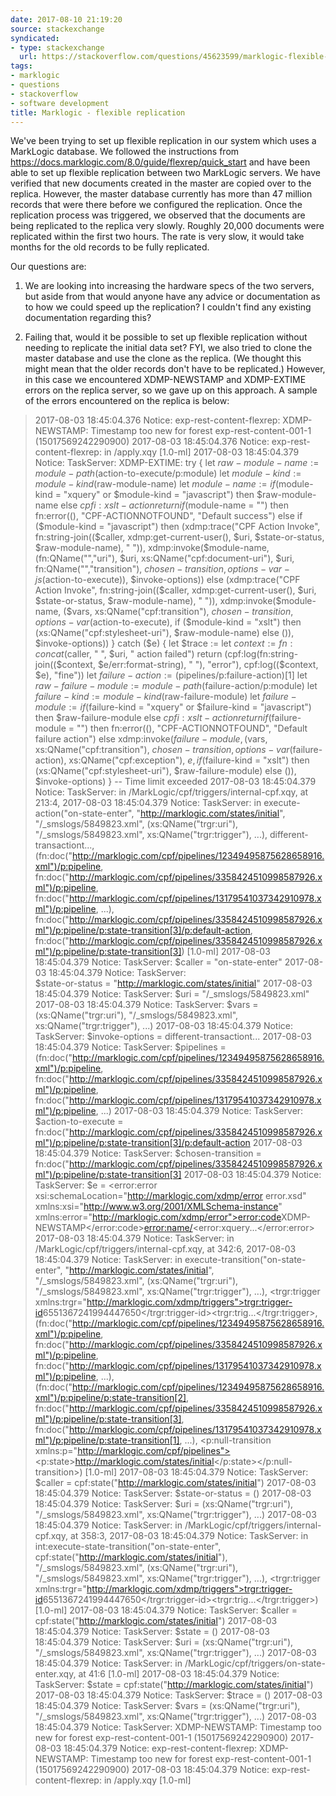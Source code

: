 ```yaml
---
date: 2017-08-10 21:19:20
source: stackexchange
syndicated:
- type: stackexchange
  url: https://stackoverflow.com/questions/45623599/marklogic-flexible-replication
tags:
- marklogic
- questions
- stackoverflow
- software development
title: Marklogic - flexible replication
---
```


We've been trying to set up flexible replication in our system which uses a MarkLogic database. 
We followed the instructions from https://docs.marklogic.com/8.0/guide/flexrep/quick_start and have been able to set up flexible replication between two MarkLogic servers. We have verified that new documents created in the master are copied over to the replica. However, the master database currently has more than 47 million records that were there before we configured the replication. Once the replication process was triggered, we observed that the documents are being replicated to the replica very slowly. Roughly 20,000 documents were replicated within the first two hours. The rate is very slow, it would take months for the old records to be fully replicated. 

Our questions are:

1. We are looking into increasing the hardware specs of the two servers, but aside from that would anyone have any advice or documentation as to how we could speed up the replication? I couldn't find any existing documentation regarding this?

2. Failing that, would it be possible to set up flexible replication without needing to replicate the initial data set? FYI, we also tried to clone the master database and use the clone as the replica. (We thought this might mean that the older records don't have to be replicated.) However, in this case we encountered XDMP-NEWSTAMP and XDMP-EXTIME errors on the replica server, so we gave up on this approach. A sample of the errors encountered on the replica is below:

> 2017-08-03 18:45:04.376 Notice: exp-rest-content-flexrep:
> XDMP-NEWSTAMP: Timestamp too new for forest exp-rest-content-001-1
> (15017569242290900) 2017-08-03 18:45:04.376 Notice:
> exp-rest-content-flexrep: in /apply.xqy [1.0-ml] 2017-08-03
> 18:45:04.379 Notice: TaskServer: XDMP-EXTIME: try { let
> $raw-module-name := module-path($action-to-execute/p:module) let
> $module-kind := module-kind($raw-module-name) let $module-name := if
> ($module-kind = "xquery" or $module-kind = "javascript") then
> $raw-module-name else $cpfi:xslt-action return if ($module-name = "")
> then fn:error((), "CPF-ACTIONNOTFOUND", "Default success") else if
> ($module-kind = "javascript") then (xdmp:trace("CPF Action Invoke",
> fn:string-join(($caller, xdmp:get-current-user(), $uri,
> $state-or-status, $raw-module-name), " ")), xdmp:invoke($module-name,
> (fn:QName("","uri"), $uri, xs:QName("cpf:document-uri"), $uri,
> fn:QName("","transition"), $chosen-transition,
> options-var-js($action-to-execute)), $invoke-options)) else
> (xdmp:trace("CPF Action Invoke", fn:string-join(($caller,
> xdmp:get-current-user(), $uri, $state-or-status, $raw-module-name), "
> ")), xdmp:invoke($module-name, ($vars, xs:QName("cpf:transition"),
> $chosen-transition, options-var($action-to-execute), if ($module-kind
> = "xslt") then (xs:QName("cpf:stylesheet-uri"), $raw-module-name) else ()), $invoke-options)) } catch ($e) { let $trace := let $context :=
> fn:concat($caller, " ", $uri, " action failed") return
> (cpf:log(fn:string-join(($context, $e/err:format-string), " "),
> "error"), cpf:log(($context, $e), "fine")) let $failure-action :=
> ($pipelines/p:failure-action)[1] let $raw-failure-module :=
> module-path($failure-action/p:module) let $failure-kind :=
> module-kind($raw-failure-module) let $failure-module := if
> ($failure-kind = "xquery" or $failure-kind = "javascript") then
> $raw-failure-module else $cpfi:xslt-action return if ($failure-module
> = "") then fn:error((), "CPF-ACTIONNOTFOUND", "Default failure action") else xdmp:invoke($failure-module, ($vars,
> xs:QName("cpf:transition"), $chosen-transition,
> options-var($failure-action), xs:QName("cpf:exception"), $e, if
> ($failure-kind = "xslt") then (xs:QName("cpf:stylesheet-uri"),
> $raw-failure-module) else ()), $invoke-options) } -- Time limit
> exceeded 2017-08-03 18:45:04.379 Notice: TaskServer: in
> /MarkLogic/cpf/triggers/internal-cpf.xqy, at 213:4, 2017-08-03
> 18:45:04.379 Notice: TaskServer: in execute-action("on-state-enter",
> "http://marklogic.com/states/initial", "/_smslogs/5849823.xml",
> (xs:QName("trgr:uri"), "/_smslogs/5849823.xml",
> xs:QName("trgr:trigger"), ...), <options
> xmlns="xdmp:eval"><isolation>different-transaction</isolation><prevent-deadlocks>t...</options>,
> (fn:doc("http://marklogic.com/cpf/pipelines/12349495875628658916.xml")/p:pipeline,
> fn:doc("http://marklogic.com/cpf/pipelines/3358424510998587926.xml")/p:pipeline,
> fn:doc("http://marklogic.com/cpf/pipelines/13179541037342910978.xml")/p:pipeline,
> ...),
> fn:doc("http://marklogic.com/cpf/pipelines/3358424510998587926.xml")/p:pipeline/p:state-transition[3]/p:default-action, fn:doc("http://marklogic.com/cpf/pipelines/3358424510998587926.xml")/p:pipeline/p:state-transition[3])
> [1.0-ml] 2017-08-03 18:45:04.379 Notice: TaskServer:   $caller =
> "on-state-enter" 2017-08-03 18:45:04.379 Notice: TaskServer:  
> $state-or-status = "http://marklogic.com/states/initial" 2017-08-03
> 18:45:04.379 Notice: TaskServer:   $uri = "/_smslogs/5849823.xml"
> 2017-08-03 18:45:04.379 Notice: TaskServer:   $vars =
> (xs:QName("trgr:uri"), "/_smslogs/5849823.xml",
> xs:QName("trgr:trigger"), ...) 2017-08-03 18:45:04.379 Notice:
> TaskServer:   $invoke-options = <options
> xmlns="xdmp:eval"><isolation>different-transaction</isolation><prevent-deadlocks>t...</options>
> 2017-08-03 18:45:04.379 Notice: TaskServer:   $pipelines =
> (fn:doc("http://marklogic.com/cpf/pipelines/12349495875628658916.xml")/p:pipeline,
> fn:doc("http://marklogic.com/cpf/pipelines/3358424510998587926.xml")/p:pipeline,
> fn:doc("http://marklogic.com/cpf/pipelines/13179541037342910978.xml")/p:pipeline,
> ...) 2017-08-03 18:45:04.379 Notice: TaskServer:   $action-to-execute
> = fn:doc("http://marklogic.com/cpf/pipelines/3358424510998587926.xml")/p:pipeline/p:state-transition[3]/p:default-action 2017-08-03 18:45:04.379 Notice: TaskServer:   $chosen-transition =
> fn:doc("http://marklogic.com/cpf/pipelines/3358424510998587926.xml")/p:pipeline/p:state-transition[3]
> 2017-08-03 18:45:04.379 Notice: TaskServer:   $e = <error:error
> xsi:schemaLocation="http://marklogic.com/xdmp/error error.xsd"
> xmlns:xsi="http://www.w3.org/2001/XMLSchema-instance"
> xmlns:error="http://marklogic.com/xdmp/error"><error:code>XDMP-NEWSTAMP</error:code><error:name/><error:xquery...</error:error> 2017-08-03 18:45:04.379 Notice: TaskServer: in
> /MarkLogic/cpf/triggers/internal-cpf.xqy, at 342:6, 2017-08-03
> 18:45:04.379 Notice: TaskServer: in
> execute-transition("on-state-enter",
> "http://marklogic.com/states/initial", "/_smslogs/5849823.xml",
> (xs:QName("trgr:uri"), "/_smslogs/5849823.xml",
> xs:QName("trgr:trigger"), ...), <trgr:trigger
> xmlns:trgr="http://marklogic.com/xdmp/triggers"><trgr:trigger-id>6551367241994447650</trgr:trigger-id><trgr:trig...</trgr:trigger>, (fn:doc("http://marklogic.com/cpf/pipelines/12349495875628658916.xml")/p:pipeline,
> fn:doc("http://marklogic.com/cpf/pipelines/3358424510998587926.xml")/p:pipeline,
> fn:doc("http://marklogic.com/cpf/pipelines/13179541037342910978.xml")/p:pipeline,
> ...),
> (fn:doc("http://marklogic.com/cpf/pipelines/12349495875628658916.xml")/p:pipeline/p:state-transition[2],
> fn:doc("http://marklogic.com/cpf/pipelines/3358424510998587926.xml")/p:pipeline/p:state-transition[3],
> fn:doc("http://marklogic.com/cpf/pipelines/13179541037342910978.xml")/p:pipeline/p:state-transition[1],
> ...), <p:null-transition
> xmlns:p="http://marklogic.com/cpf/pipelines"><p:state>http://marklogic.com/states/initial</p:state></p:null-transition>)
> [1.0-ml] 2017-08-03 18:45:04.379 Notice: TaskServer:   $caller =
> cpf:state("http://marklogic.com/states/initial") 2017-08-03
> 18:45:04.379 Notice: TaskServer:   $state-or-status = () 2017-08-03
> 18:45:04.379 Notice: TaskServer:   $uri = (xs:QName("trgr:uri"),
> "/_smslogs/5849823.xml", xs:QName("trgr:trigger"), ...) 2017-08-03
> 18:45:04.379 Notice: TaskServer: in
> /MarkLogic/cpf/triggers/internal-cpf.xqy, at 358:3, 2017-08-03
> 18:45:04.379 Notice: TaskServer: in
> int:execute-state-transition("on-state-enter",
> cpf:state("http://marklogic.com/states/initial"),
> "/_smslogs/5849823.xml", (xs:QName("trgr:uri"),
> "/_smslogs/5849823.xml", xs:QName("trgr:trigger"), ...), <trgr:trigger
> xmlns:trgr="http://marklogic.com/xdmp/triggers"><trgr:trigger-id>6551367241994447650</trgr:trigger-id><trgr:trig...</trgr:trigger>) [1.0-ml] 2017-08-03 18:45:04.379 Notice: TaskServer:   $caller =
> cpf:state("http://marklogic.com/states/initial") 2017-08-03
> 18:45:04.379 Notice: TaskServer:   $state = () 2017-08-03 18:45:04.379
> Notice: TaskServer:   $uri = (xs:QName("trgr:uri"),
> "/_smslogs/5849823.xml", xs:QName("trgr:trigger"), ...) 2017-08-03
> 18:45:04.379 Notice: TaskServer: in
> /MarkLogic/cpf/triggers/on-state-enter.xqy, at 41:6 [1.0-ml]
> 2017-08-03 18:45:04.379 Notice: TaskServer:   $state =
> cpf:state("http://marklogic.com/states/initial") 2017-08-03
> 18:45:04.379 Notice: TaskServer:   $trace = () 2017-08-03 18:45:04.379
> Notice: TaskServer:   $vars = (xs:QName("trgr:uri"),
> "/_smslogs/5849823.xml", xs:QName("trgr:trigger"), ...) 2017-08-03
> 18:45:04.379 Notice: TaskServer: XDMP-NEWSTAMP: Timestamp too new for
> forest exp-rest-content-001-1 (15017569242290900) 2017-08-03
> 18:45:04.379 Notice: exp-rest-content-flexrep: XDMP-NEWSTAMP:
> Timestamp too new for forest exp-rest-content-001-1
> (15017569242290900) 2017-08-03 18:45:04.379 Notice:
> exp-rest-content-flexrep: in /apply.xqy [1.0-ml]